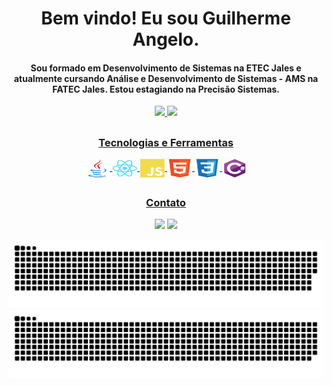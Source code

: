 <div align="center"><h1>Bem vindo! Eu sou Guilherme Angelo.</h1></div> 

<div align="center" >
  <h4>Sou formado em Desenvolvimento de Sistemas na ETEC Jales e atualmente cursando Análise e Desenvolvimento de Sistemas - AMS na FATEC Jales. Estou estagiando na Precisão Sistemas.</h4>
</div>

<div align="center">
  <a href="https://github.com/Gui-Angelo-Silva/">
  <img height="180em" src="https://github-readme-stats.vercel.app/api?username=Gui-Angelo-Silva&show_icons=true&theme=transparent&include_all_commits=true&count_private=true&icon_color=DAD3AF&hide_border=true&border_radius=15&bg_color=0d1117"/>
  <img height="180em" src="https://github-readme-stats.vercel.app/api/top-langs/?username=Gui-Angelo-Silva&layout=compact&langs_count=7&theme=transparent&icon_color=DAD3AF&hide_border=true&border_radius=15&bg_color=0d1117"/>
</div>
    
##
<div align="center"><h3>Tecnologias e Ferramentas</h3></div>
<div align="center">
<div style="display: inline_block">
  <img align="center" alt="Java logo" height="30" width="40" src="https://raw.githubusercontent.com/devicons/devicon/master/icons/java/java-original.svg">
  <img align="center" alt="David-React" height="30" width="40" src="https://raw.githubusercontent.com/devicons/devicon/master/icons/react/react-original.svg">
  <img align="center" alt="Js logo" height="30" width="40" src="https://raw.githubusercontent.com/devicons/devicon/master/icons/javascript/javascript-plain.svg">
  <img align="center" alt="HTML logo" height="30" width="40" src="https://raw.githubusercontent.com/devicons/devicon/master/icons/html5/html5-original.svg">
  <img align="center" alt="CSS logo" height="30" width="40" src="https://raw.githubusercontent.com/devicons/devicon/master/icons/css3/css3-original.svg">
  <img align="center" alt="Csharp logo" height="30" width="40" src="https://raw.githubusercontent.com/devicons/devicon/master/icons/csharp/csharp-original.svg">
</div>
</div>

##
<div align="center"><h3>Contato</h3></div>
<div align="center" style="display: inline_block"> 
  <a href="https://www.linkedin.com/in/guilherme-angelo-silva" target="_blank"><img src="https://img.shields.io/badge/-LinkedIn-%230077B5?style=for-the-badge&logo=linkedin&logoColor=white" target="_blank"></a>  
  <a href = "mailto:guilherme.angeloetec20@gmail.com"><img src="https://img.shields.io/badge/-Gmail-%23E60023?style=for-the-badge&logo=gmail&logoColor=white" target="_blank"></a>
</div>

 ![Snake animation](https://github.com/Gui-Angelo-Silva/Gui-Angelo-Silva/blob/output/github-contribution-grid-snake.svg)
  ![Snake animation](https://github.com/nabilasampaio2005/nabilasampaio2005/blob/output/github-contribution-grid-snake.svg)
<!--<div align= "center">
  <p align="center"> <img height="35em" src="https://komarev.com/ghpvc/?username=Gui-Angelo-Silva&label=Visitas%20no%20Perfil&bg_color=0d1117&color=0d4188&style=flattrue&locale=pt-br" alt="Gui-Angelo-Silva" /></p>
</div>

<!-- [![Typing SVG](https://readme-typing-svg.herokuapp.com?font=Poppins&size=32&pause=1000&color=0000FF&v&center=true&width=1000&lines=+Eu+sou+Nabila+Sampaio%2C;+Técnica+em+Desenvolvimento+de+Sistemas+pela+Etec+Jales.;Cursando+Análise+e+Desenvolvimento+de+Sistemas+na+Fatec.)](https://git.io/typing-svg)
>
<!--<div align='justify' >
  <h4>- Cursando Análise e Desenvolvimento de Sistemas - AMS na FATEC Jales.</h4>
</div>
<div align='justify'>
  <h4>- 🧑‍💻 Gostaria de atuar na área de desenvolvimento de software.</h4>
</div>
